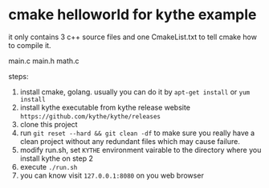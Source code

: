# cmake helloworld for kythe example
it only contains 3 c++ source files and one CmakeList.txt to tell cmake how to compile it.

main.c main.h math.c

steps:
1. install cmake, golang. usually you can do it by `apt-get install` or `yum install`
2. install kythe executable from kythe release website `https://github.com/kythe/kythe/releases`
3. clone this project
4. run `git reset --hard && git clean -df` to make sure you really have a clean project without any redundant files which may cause failure.
5. modify run.sh, set `KYTHE` environment vairable to the directory where you install kythe on step 2
6. execute `./run.sh`
7. you can know visit `127.0.0.1:8080` on you web browser
